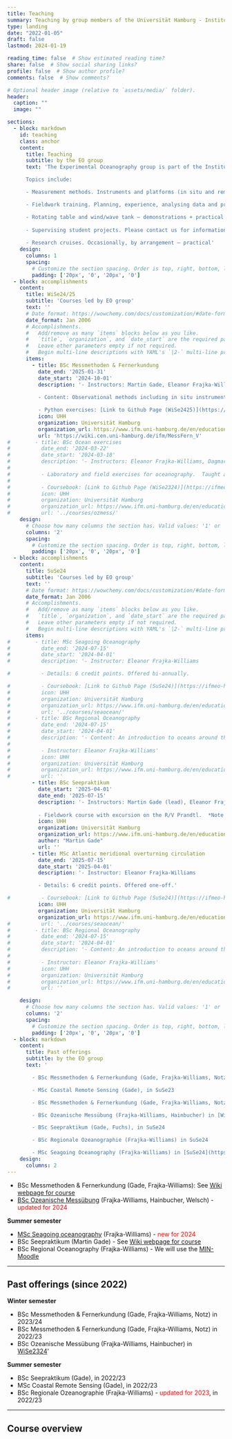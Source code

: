 ```yaml
---
title: Teaching
summary: Teaching by group members of the Universität Hamburg - Institute of Oceanography - Experimental Oceanography group.
type: landing
date: "2022-01-05"
draft: false
lastmod: 2024-01-19

reading_time: false  # Show estimated reading time?
share: false  # Show social sharing links?
profile: false  # Show author profile?
comments: false  # Show comments?

# Optional header image (relative to `assets/media/` folder).
header:
  caption: ""
  image: ""

sections:
  - block: markdown
    id: teaching
    class: anchor
    content:
      title: Teaching
      subtitle: by the EO group
      text: 'The Experimental Oceanography group is part of the Institut für Meereskunde at the Universität Hamburg. We teach on the BSc in Geophysics/Oceanography and MSc in Ocean and Climate Physics. More information about the degree programs is available [here](https://www.ifm.uni-hamburg.de/en/education.html).

      Topics include:

      - Measurement methods. Instruments and platforms (in situ and remote sensing), and analysis techniques (programming) – lectures + training

      - Fieldwork training. Planning, experience, analysing data and presenting results – lectures, seminars + training

      - Rotating table and wind/wave tank – demonstrations + practical
      
      - Supervising student projects. Please contact us for information about projects supervised or co-supervised by the EO group. – research
      
      - Research cruises. Occasionally, by arrangement – practical'
    design:
      columns: 1
      spacing:
        # Customize the section spacing. Order is top, right, bottom, left.
        padding: ['20px', '0', '20px', '0']
  - block: accomplishments
    content:
      title: WiSe24/25
      subtitle: 'Courses led by EO group'
      text: ''
      # Date format: https://wowchemy.com/docs/customization/#date-format
      date_format: Jan 2006
      # Accomplishments.
      #   Add/remove as many `items` blocks below as you like.
      #   `title`, `organization`, and `date_start` are the required parameters.
      #   Leave other parameters empty if not required.
      #   Begin multi-line descriptions with YAML's `|2-` multi-line prefix.
      items:
        - title: BSc Messmethoden & Fernerkundung
          date_end: '2025-01-31'
          date_start: '2024-10-01'
          description: '- Instructors: Martin Gade, Eleanor Frajka-Williams
          
          - Content: Observational methods including in situ instrumentation and satellite earth observation

          - Python exercises: [Link to Github Page (WiSe2425)](https://ifmeo-hamburg.github.io/messfern/intro.html)'
          icon: UHH
          organization: Universität Hamburg
          organization_url: https://www.ifm.uni-hamburg.de/en/education/bachelor.html
          url: 'https://wiki.cen.uni-hamburg.de/ifm/MessFern_V'
#        - title: BSc Ocean exercises
#          date_end: '2024-03-22'
#          date_start: '2024-03-18'
#          description: '- Instructors: Eleanor Frajka-Williams, Dagmar Hainbucher
#          
#          - Laboratory and field exercises for oceanography.  Taught as a 2-week block course during the semester break.
#          
#          - Coursebook: [Link to Github Page (WiSe2324)](https://ifmeo-hamburg.github.io/ozmess/intro.html)'
#          icon: UHH
#          organization: Universität Hamburg
#          organization_url: https://www.ifm.uni-hamburg.de/en/education/bachelor.html
#          url: '../courses/ozmess/'
    design:
      # Choose how many columns the section has. Valid values: '1' or '2'.
      columns: '2'  
      spacing:
        # Customize the section spacing. Order is top, right, bottom, left.
        padding: ['20px', '0', '20px', '0']
  - block: accomplishments
    content:
      title: SuSe24
      subtitle: 'Courses led by EO group'
      text: ''
      # Date format: https://wowchemy.com/docs/customization/#date-format
      date_format: Jan 2006
      # Accomplishments.
      #   Add/remove as many `items` blocks below as you like.
      #   `title`, `organization`, and `date_start` are the required parameters.
      #   Leave other parameters empty if not required.
      #   Begin multi-line descriptions with YAML's `|2-` multi-line prefix.
      items:
#        - title: MSc Seagoing Oceanography
#          date_end: '2024-07-15'
#          date_start: '2024-04-01'
#          description: '- Instructor: Eleanor Frajka-Williams

#          - Details: 6 credit points. Offered bi-annually.

#          - Coursebook: [Link to Github Page (SuSe24)](https://ifmeo-hamburg.github.io/seaocn/intro.html)'
#          icon: UHH
#          organization: Universität Hamburg
#          organization_url: https://www.ifm.uni-hamburg.de/en/education/master.html
#          url: '../courses/seaocean/'
#        - title: BSc Regional Oceanography
#          date_end: '2024-07-15'
#          date_start: '2024-04-01'
#          description: '- Content: An introduction to oceans around the world, how they are described and typical processes.
#
#          - Instructor: Eleanor Frajka-Williams'
#          icon: UHH
#          organization: Universität Hamburg
#          organization_url: https://www.ifm.uni-hamburg.de/en/education/bachelor.html
#          url: ''
        - title: BSc Seepraktikum
          date_start: '2025-04-01'
          date_end: '2025-07-15'
          description: '- Instructors: Martin Gade (lead), Eleanor Frajka-Williams, Niels Fuchs. 
          
          - Fieldwork course with excursion on the R/V Prandtl.  *Note that participation in Messmethoden & Fernerkundung is a prerequisite.*'
          icon: UHH
          organization: Universität Hamburg
          organization_url: https://www.ifm.uni-hamburg.de/en/education/bachelor.html
          author: "Martin Gade"
          url: ''
        - title: MSc Atlantic meridional overturning circulation
          date_end: '2025-07-15'
          date_start: '2025-04-01'
          description: '- Instructor: Eleanor Frajka-Williams

          - Details: 6 credit points. Offered one-off.'

#          - Coursebook: [Link to Github Page (SuSe24)](https://ifmeo-hamburg.github.io/seaocn/intro.html)'
          icon: UHH
          organization: Universität Hamburg
          organization_url: https://www.ifm.uni-hamburg.de/en/education/master.html
#          url: '../courses/seaocean/'
#        - title: BSc Regional Oceanography
#          date_end: '2024-07-15'
#          date_start: '2024-04-01'
#          description: '- Content: An introduction to oceans around the world, how they are described and typical processes.
#
#          - Instructor: Eleanor Frajka-Williams'
#          icon: UHH
#          organization: Universität Hamburg
#          organization_url: https://www.ifm.uni-hamburg.de/en/education/bachelor.html
#          url: ''

    design:
      # Choose how many columns the section has. Valid values: '1' or '2'.
      columns: '2'
      spacing:
        # Customize the section spacing. Order is top, right, bottom, left.
        padding: ['20px', '0', '20px', '0']
  - block: markdown
    content:
      title: Past offerings
      subtitle: by the EO group
      text: '

        - BSc Messmethoden & Fernerkundung (Gade, Frajka-Williams, Notz) in WiSe22/23

        - MSc Coastal Remote Sensing (Gade), in SuSe23

        - BSc Messmethoden & Fernerkundung (Gade, Frajka-Williams, Notz) in WiSe23/24

        - BSc Ozeanische Messübung (Frajka-Williams, Hainbucher) in [WiSe2324](https://ifmeo-hamburg.github.io/ozmess/intro.html) 

        - BSc Seepraktikum (Gade, Fuchs), in SuSe24

        - BSc Regionale Ozeanographie (Frajka-Williams) in SuSe24

        - MSc Seagoing Oceanography (Frajka-Williams) in [SuSe24](https://ifmeo-hamburg.github.io/seaocn/intro.html)'
    design:
      columns: 2
---
```





- BSc Messmethoden & Fernerkundung (Gade, Frajka-Williams): See <a href="https://wiki.cen.uni-hamburg.de/ifm/MessFern_V">Wiki webpage for course</a>
- <a href="ozmess/">BSc Ozeanische Messübung</a> (Frajka-Williams, Hainbucher, Welsch) - <span style="color:red">updated for 2024</span>

**Summer semester**

- <a href="seaocean/">MSc Seagoing oceanography</a> (Frajka-Williams) - <span style="color:red">new for 2024</span>
- BSc Seepraktikum (Martin Gade) - See <a href="https://wiki.cen.uni-hamburg.de/ifm/SeePrakt">Wiki webpage for course</a>
- BSc Regional Oceanography (Frajka-Williams) - We will use the <a href="https://lernen.min.uni-hamburg.de/login/index.php">MIN-Moodle</a>

<hr>

## Past offerings (since 2022)

**Winter semester**

- BSc Messmethoden & Fernerkundung (Gade, Frajka-Williams, Notz) in 2023/24
- BSc Messmethoden & Fernerkundung (Gade, Frajka-Williams, Notz) in 2022/23
- BSc Ozeanische Messübung (Frajka-Williams, Hainbucher) in [WiSe2324](https://ifmeo-hamburg.github.io/ozmess/intro.html)'

**Summer semester**

- BSc Seepraktikum (Gade), in 2022/23
- MSc Coastal Remote Sensing (Gade), in 2022/23
- BSc Regionale Ozeanographie (Frajka-Williams) - <span style="color:red">updated for 2023</span>, in 2022/23

<hr>

## Course overview


